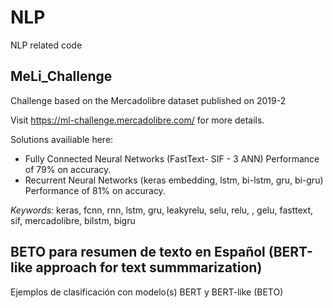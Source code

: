 # NLP
NLP related code

## MeLi_Challenge
Challenge based on the Mercadolibre dataset published on 2019-2

Visit https://ml-challenge.mercadolibre.com/ for more details.

Solutions availiable here:
- Fully Connected Neural Networks (FastText- SIF - 3 ANN) Performance of 79% on accuracy.
- Recurrent Neural Networks (keras embedding, lstm, bi-lstm, gru, bi-gru) Performance of 81% on accuracy.

*Keywords:* keras, fcnn, rnn, lstm, gru, leakyrelu, selu, relu, , gelu, fasttext, sif, mercadolibre, bilstm, bigru


## BETO para resumen de texto en Español (BERT-like approach for text summmarization)

Ejemplos de clasificación con modelo(s) BERT y BERT-like (BETO)
<!--
## Adversarial evaluation of model performances

Here is an example on evaluating a model using adversarial evaluation of natural language inference with the Heuristic Analysis for NLI Systems (HANS) dataset [McCoy et al., 2019](https://arxiv.org/abs/1902.01007). The example was gracefully provided by [Nafise Sadat Moosavi](https://github.com/ns-moosavi).

The HANS dataset can be downloaded from [this location](https://github.com/tommccoy1/hans).

This is an example of using test_hans.py:

```bash
export HANS_DIR=path-to-hans
export MODEL_TYPE=type-of-the-model-e.g.-bert-roberta-xlnet-etc
export MODEL_PATH=path-to-the-model-directory-that-is-trained-on-NLI-e.g.-by-using-run_glue.py

python examples/hans/test_hans.py \
        --task_name hans \
        --model_type $MODEL_TYPE \
        --do_eval \
        --data_dir $HANS_DIR \
        --model_name_or_path $MODEL_PATH \
        --max_seq_length 128 \
        --output_dir $MODEL_PATH \
```

This will create the hans_predictions.txt file in MODEL_PATH, which can then be evaluated using hans/evaluate_heur_output.py from the HANS dataset.

The results of the BERT-base model that is trained on MNLI using batch size 8 and the random seed 42 on the HANS dataset is as follows:

```bash
Heuristic entailed results:
lexical_overlap: 0.9702
subsequence: 0.9942
constituent: 0.9962

Heuristic non-entailed results:
lexical_overlap: 0.199
subsequence: 0.0396
constituent: 0.118
```
-->
